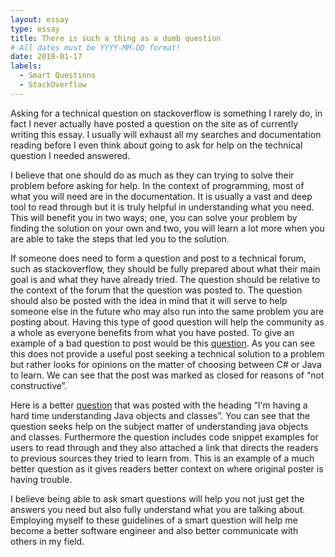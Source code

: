```yaml
---
layout: essay
type: essay
title: There is such a thing as a dumb question
# All dates must be YYYY-MM-DD format!
date: 2018-01-17
labels:
  - Smart Questions
  - StackOverflow
---
```


Asking for a technical question on stackoverflow is something I rarely do, in fact I never actually have posted a question on the site as of currently writing this essay. I usually will exhaust all my searches and documentation reading before I even think about going to ask for help on the technical question I needed answered.

I believe that one should do as much as they can trying to solve their problem before asking for help. In the context of programming, most of what you will need are in the documentation. It is  usually a vast and deep tool to read through but it is truly helpful in understanding what you need. This will benefit you in two ways; one, you can solve your problem by finding the solution on your own and two, you will learn a lot more when you are able to take the steps that led you to the solution.

If someone does need to form a question and post to a technical forum, such as stackoverflow, they should be fully prepared about what their main goal is and what they have already tried. The question should be relative to the context of the forum that the question was posted to. The question should also be posted with the idea in mind that it will serve to help someone else in the future who may also run into the same problem you are posting about. Having this type of good question will help the community as a whole as everyone benefits from what you have posted. To give an example of a bad question to post would be this <a href="https://stackoverflow.com/questions/6557114/should-i-learn-c-sharp-or-java">question</a>. As you can see this does not provide a useful post seeking a technical solution to a problem but rather looks for opinions on the matter of choosing between C# or Java to learn. We can see that the post was marked as closed for reasons of “not constructive”.

Here is a better <a href="https://stackoverflow.com/questions/3887126/im-having-a-hard-time-understanding-java-objects-and-classes">question</a> that was posted with the heading “I'm having a hard time understanding Java objects and classes”. You can see that the question seeks help on the subject matter of understanding java objects and classes. Furthermore the question includes code snippet examples for users to read through and they also attached a link that directs the readers to previous sources they tried to learn from. This is an example of a much better question as it gives readers better context on where original poster is having trouble.

I believe being able to ask smart questions will help you not just get the answers you need but also fully understand what you are talking about. Employing myself to these guidelines of a smart question will help me become a better software engineer and also better communicate with others in my field.
